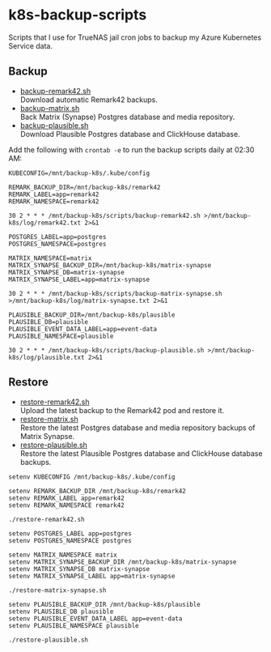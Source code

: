 # k8s-backup-scripts

Scripts that I use for TrueNAS jail cron jobs to backup my Azure Kubernetes Service data.

## Backup

- [backup-remark42.sh](./backup-remark42.sh)  
  Download automatic Remark42 backups.
- [backup-matrix.sh](./backup-matrix.sh)  
  Back Matrix (Synapse) Postgres database and media repository.
- [backup-plausible.sh](./backup-plausible.sh)  
  Download Plausible Postgres database and ClickHouse database.

Add the following with `crontab -e` to run the backup scripts daily at 02:30 AM:

```shell
KUBECONFIG=/mnt/backup-k8s/.kube/config

REMARK_BACKUP_DIR=/mnt/backup-k8s/remark42
REMARK_LABEL=app=remark42
REMARK_NAMESPACE=remark42

30 2 * * * /mnt/backup-k8s/scripts/backup-remark42.sh >/mnt/backup-k8s/log/remark42.txt 2>&1

POSTGRES_LABEL=app=postgres
POSTGRES_NAMESPACE=postgres

MATRIX_NAMESPACE=matrix
MATRIX_SYNAPSE_BACKUP_DIR=/mnt/backup-k8s/matrix-synapse
MATRIX_SYNAPSE_DB=matrix-synapse
MATRIX_SYNAPSE_LABEL=app=matrix-synapse

30 2 * * * /mnt/backup-k8s/scripts/backup-matrix-synapse.sh >/mnt/backup-k8s/log/matrix-synapse.txt 2>&1

PLAUSIBLE_BACKUP_DIR=/mnt/backup-k8s/plausible
PLAUSIBLE_DB=plausible
PLAUSIBLE_EVENT_DATA_LABEL=app=event-data
PLAUSIBLE_NAMESPACE=plausible

30 2 * * * /mnt/backup-k8s/scripts/backup-plausible.sh >/mnt/backup-k8s/log/plausible.txt 2>&1
```

## Restore

- [restore-remark42.sh](./restore-remark42.sh)  
  Upload the latest backup to the Remark42 pod and restore it.
- [restore-matrix.sh](./restore-matrix.sh)  
  Restore the latest Postgres database and media repository backups of Matrix Synapse.
- [restore-plausible.sh](./restore-matrix.sh)  
  Restore the latest Plausible Postgres database and ClickHouse database backups.

```shell
setenv KUBECONFIG /mnt/backup-k8s/.kube/config

setenv REMARK_BACKUP_DIR /mnt/backup-k8s/remark42
setenv REMARK_LABEL app=remark42
setenv REMARK_NAMESPACE remark42

./restore-remark42.sh

setenv POSTGRES_LABEL app=postgres
setenv POSTGRES_NAMESPACE postgres

setenv MATRIX_NAMESPACE matrix
setenv MATRIX_SYNAPSE_BACKUP_DIR /mnt/backup-k8s/matrix-synapse
setenv MATRIX_SYNAPSE_DB matrix-synapse
setenv MATRIX_SYNAPSE_LABEL app=matrix-synapse

./restore-matrix-synapse.sh

setenv PLAUSIBLE_BACKUP_DIR /mnt/backup-k8s/plausible
setenv PLAUSIBLE_DB plausible
setenv PLAUSIBLE_EVENT_DATA_LABEL app=event-data
setenv PLAUSIBLE_NAMESPACE plausible

./restore-plausible.sh
```
